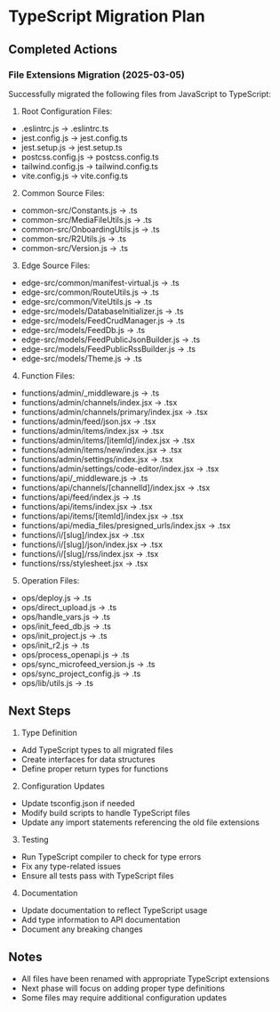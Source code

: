 # TypeScript Migration Plan

## Completed Actions

### File Extensions Migration (2025-03-05)
Successfully migrated the following files from JavaScript to TypeScript:

1. Root Configuration Files:
- .eslintrc.js → .eslintrc.ts
- jest.config.js → jest.config.ts
- jest.setup.js → jest.setup.ts
- postcss.config.js → postcss.config.ts
- tailwind.config.js → tailwind.config.ts
- vite.config.js → vite.config.ts

2. Common Source Files:
- common-src/Constants.js → .ts
- common-src/MediaFileUtils.js → .ts
- common-src/OnboardingUtils.js → .ts
- common-src/R2Utils.js → .ts
- common-src/Version.js → .ts

3. Edge Source Files:
- edge-src/common/manifest-virtual.js → .ts
- edge-src/common/RouteUtils.js → .ts
- edge-src/common/ViteUtils.js → .ts
- edge-src/models/DatabaseInitializer.js → .ts
- edge-src/models/FeedCrudManager.js → .ts
- edge-src/models/FeedDb.js → .ts
- edge-src/models/FeedPublicJsonBuilder.js → .ts
- edge-src/models/FeedPublicRssBuilder.js → .ts
- edge-src/models/Theme.js → .ts

4. Function Files:
- functions/admin/_middleware.js → .ts
- functions/admin/channels/index.jsx → .tsx
- functions/admin/channels/primary/index.jsx → .tsx
- functions/admin/feed/json.jsx → .tsx
- functions/admin/items/index.jsx → .tsx
- functions/admin/items/[itemId]/index.jsx → .tsx
- functions/admin/items/new/index.jsx → .tsx
- functions/admin/settings/index.jsx → .tsx
- functions/admin/settings/code-editor/index.jsx → .tsx
- functions/api/_middleware.js → .ts
- functions/api/channels/[channelId]/index.jsx → .tsx
- functions/api/feed/index.js → .ts
- functions/api/items/index.jsx → .tsx
- functions/api/items/[itemId]/index.jsx → .tsx
- functions/api/media_files/presigned_urls/index.jsx → .tsx
- functions/i/[slug]/index.jsx → .tsx
- functions/i/[slug]/json/index.jsx → .tsx
- functions/i/[slug]/rss/index.jsx → .tsx
- functions/rss/stylesheet.jsx → .tsx

5. Operation Files:
- ops/deploy.js → .ts
- ops/direct_upload.js → .ts
- ops/handle_vars.js → .ts
- ops/init_feed_db.js → .ts
- ops/init_project.js → .ts
- ops/init_r2.js → .ts
- ops/process_openapi.js → .ts
- ops/sync_microfeed_version.js → .ts
- ops/sync_project_config.js → .ts
- ops/lib/utils.js → .ts

## Next Steps

1. Type Definition
- Add TypeScript types to all migrated files
- Create interfaces for data structures
- Define proper return types for functions

2. Configuration Updates
- Update tsconfig.json if needed
- Modify build scripts to handle TypeScript files
- Update any import statements referencing the old file extensions

3. Testing
- Run TypeScript compiler to check for type errors
- Fix any type-related issues
- Ensure all tests pass with TypeScript files

4. Documentation
- Update documentation to reflect TypeScript usage
- Add type information to API documentation
- Document any breaking changes

## Notes
- All files have been renamed with appropriate TypeScript extensions
- Next phase will focus on adding proper type definitions
- Some files may require additional configuration updates